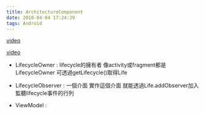```yaml
---
title: ArchitectureComponent
date: 2018-04-04 17:24:29
tags: Android
---
```


[video](https://www.youtube.com/watch?v=kdcqXOhBivE)

[video](https://www.youtube.com/watch?v=ai6kKsC5JnY)


- LifecycleOwner : lifecycle的擁有者 像activity或fragment都是LifecycleOwner 可透過getLifecycle()取得Life

- LifecycleObserver : 一個介面 實作這個介面 就能透過Life.addObserver加入監聽lifecycle事件的行列

- ViewModel : 